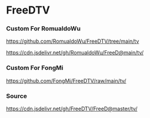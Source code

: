 # FreeDTV

### Custom For RomualdoWu
https://github.com/RomualdoWu/FreeDTV/tree/main/tv

https://cdn.jsdelivr.net/gh/RomualdoWu/FreeD@main/tv/

### Custom For FongMi
https://github.com/FongMi/FreeDTV/raw/main/tv/

### Source
https://cdn.jsdelivr.net/gh/FreeDTV/FreeD@master/tv/
